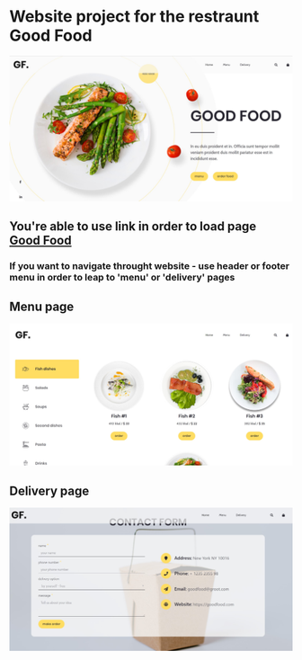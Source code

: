 <h1>Website project for the restraunt Good Food</h1>
<img src="./gitpage/img_1.jpg"/>


<h2>You're able to use link in order to load page
  <div>
  <a href="https://sokolovskiyandrew.github.io/good_food/" targer="blank" >Good Food</a>
  </div>
  
 <h3>If you want to navigate throught website - use header or footer menu in order to leap to 'menu' or 'delivery' pages</h3>

<div>
<h2>Menu page</h2>
  <img src="./gitpage/menu.jpg"/>
</div>

<div>
<h2>Delivery page</h2>
  <img src="./gitpage/contact.jpg"/>
</div>
